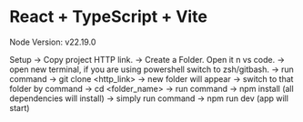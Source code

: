 # React + TypeScript + Vite

Node Version: v22.19.0

Setup
-> Copy project HTTP link.
-> Create a Folder. Open it n vs code.
-> open new terminal, if you are using powershell switch to zsh/gitbash.
-> run command -> git clone <http_link>
-> new folder will appear
-> switch to that folder by command -> cd <folder_name>
-> run command -> npm install (all dependencies will install)
-> simply run command -> npm run dev (app will start)

